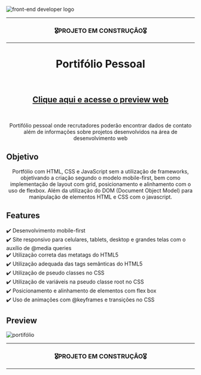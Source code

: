 ![front-end developer logo](https://user-images.githubusercontent.com/68918326/192400488-c3b4119a-4282-4bea-87ed-607c6f526eda.PNG)

<hr>
<h3 align="center">🎖️PROJETO EM CONSTRUÇÂO🎖️</h3>
<hr>


<h1 align="center">Portifólio Pessoal</h1>
<br>
<h2 align="center"><a href="https://romulo-sobrinho.github.io/portifolio/" target="_blank">Clique aqui e acesse o preview web</a></h2>
<br>

<p align="center">Portifólio pessoal onde recrutadores poderão encontrar dados de contato além de informações sobre projetos desenvolvidos na área de desenvolvimento web</p>


## Objetivo
<p align="center">
  Portfólio com HTML, CSS e JavaScript sem a utilização de frameworks, objetivando a criação segundo o modelo mobile-first, bem como implementação de layout com grid, posicionamento e alinhamento com o uso de flexbox. Além da utilização do DOM (Document Object Model) para manipulação de elementos HTML e CSS com o javascript.
</p>


## Features

  ✔️ Desenvolvimento mobile-first <br>
  ✔️ Site responsivo para celulares, tablets, desktop e grandes telas com o auxílio de @media queries <br>
  ✔️ Utilização correta das metatags do HTML5 <br>
  ✔️ Utilização adequada das tags semânticas do HTML5 <br>
  ✔️ Utilização de pseudo classes no CSS <br>
  ✔️ Utilização de variáveis na pseudo classe root no CSS <br>
  ✔️ Posicionamento e alinhamento de elementos com flex box <br>
  ✔️ Uso de animações com @keyframes e transições no CSS <br>

  
    
## Preview


![portifólio](https://user-images.githubusercontent.com/68918326/156904839-4a6ae9f1-f265-4b19-a7c2-77ced4df38f4.PNG)

<hr>
<h3 align="center">🎖️PROJETO EM CONSTRUÇÂO🎖️</h3>
<hr>
